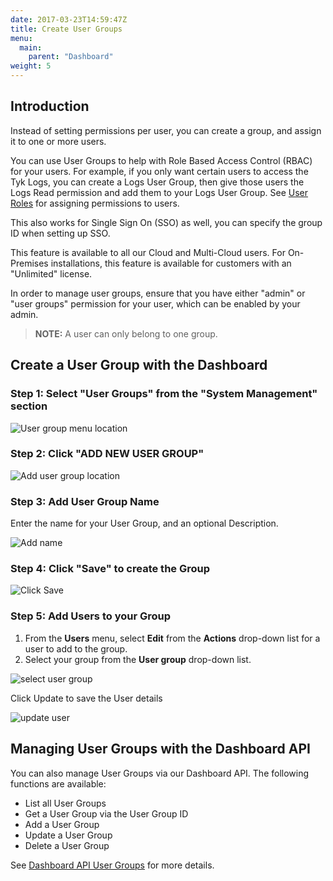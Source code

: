 ```yaml
---
date: 2017-03-23T14:59:47Z
title: Create User Groups 
menu:
  main:
    parent: "Dashboard"
weight: 5 
---
```


## <a name="introduction"></a>Introduction

Instead of setting permissions per user, you can create a group, and assign it to one or more users. 

You can use User Groups to help with Role Based Access Control (RBAC) for your users. For example, if you only want certain users to access the Tyk Logs, you can create a Logs User Group, then give those users the Logs Read permission and add them to your Logs User Group. See [User Roles](https://tyk.io/docs/security/dashboard/user-roles/) for assigning permissions to users.

This also works for Single Sign On (SSO) as well, you can specify the group ID when setting up SSO. 

This feature is available to all our Cloud and Multi-Cloud users. For On-Premises installations, this feature is available for customers with an "Unlimited" license.

In order to manage user groups, ensure that you have either "admin" or "user groups" permission for your user, which can be enabled by your admin.

> **NOTE:** A user can only belong to one group.

## <a name="user-group-dashboard"></a>Create a User Group with the Dashboard


### Step 1: Select "User Groups" from the "System Management" section

![User group menu location][1]

### Step 2: Click "ADD NEW USER GROUP"

![Add user group location][2]

### Step 3: Add User Group Name

Enter the name for your User Group, and an optional Description.

![Add name][3]

### Step 4: Click "Save" to create the Group

![Click Save][4]

### Step 5: Add Users to your Group

 1. From the **Users** menu, select **Edit** from the **Actions** drop-down list for a user to add to the group.
 2. Select your group from the **User group** drop-down list.

![select user group][5]

Click Update to save the User details

![update user][6]

## <a name="user-group-api"></a>Managing User Groups with the Dashboard API

You can also manage User Groups via our Dashboard API. The following functions are available:

* List all User Groups
* Get a User Group via the User Group ID
* Add a User Group
* Update a User Group
* Delete a User Group

See [Dashboard API User Groups](https://tyk.io/docs/tyk-dashboard-api/user-groups/) for more details.


 [1]: /docs/img/dashboard/system-management/user_groups2.7.png
 [2]: /docs/img/dashboard/system-management/add-new-user-group2.7.png
 [3]: /docs/img/dashboard/system-management/user_group_name.png
 [4]: /docs/img/dashboard/system-management/api_save_2.5.png
 [5]: /docs/img/dashboard/system-management/user_group_dropdown.png
 [6]: /docs/img/dashboard/system-management/user_update_buttons.png
 